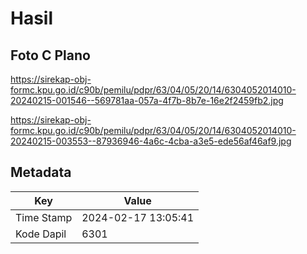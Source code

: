 # Hasil

## Foto C Plano

https://sirekap-obj-formc.kpu.go.id/c90b/pemilu/pdpr/63/04/05/20/14/6304052014010-20240215-001546--569781aa-057a-4f7b-8b7e-16e2f2459fb2.jpg

https://sirekap-obj-formc.kpu.go.id/c90b/pemilu/pdpr/63/04/05/20/14/6304052014010-20240215-003553--87936946-4a6c-4cba-a3e5-ede56af46af9.jpg


## Metadata

| Key        | Value               |
| ---------- | ------------------- |
| Time Stamp | 2024-02-17 13:05:41 |
| Kode Dapil | 6301                |



